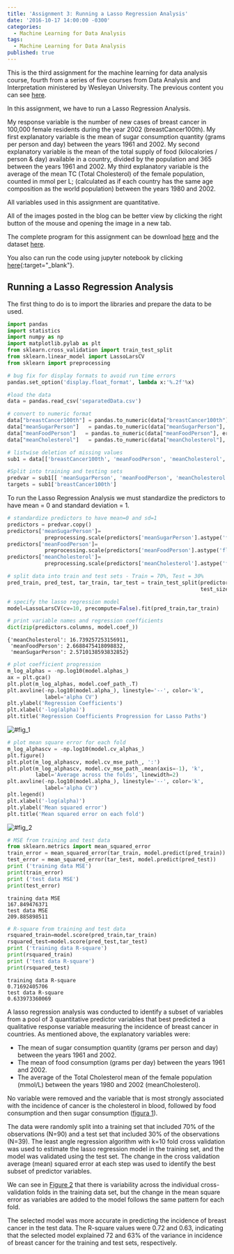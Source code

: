 ```yaml
---
title: 'Assignment 3: Running a Lasso Regression Analysis'
date: '2016-10-17 14:00:00 -0300'
categories:
  - Machine Learning for Data Analysis
tags:
  - Machine Learning for Data Analysis
published: true
---
```


This is the third assignment for the machine learning for data analysis course, fourth from a series of five courses from Data Analysis and Interpretation ministered by Wesleyan University.
The previous content you can see [here](https://yan-duarte.github.io/tags/).

In this assignment, we have to run a Lasso Regression Analysis.

My response variable is the number of new cases of breast cancer in 100,000 female residents during the year 2002 (breastCancer100th).
My first explanatory variable is the mean of sugar consumption quantity (grams per person and day) between the years 1961 and 2002.
My second explanatory variable is the mean of the total supply of food (kilocalories / person & day) available in a country, divided by the population and 365 between the years 1961 and 2002.
My third explanatory variable is the average of the mean TC (Total Cholesterol) of the female population, counted in mmol per L; (calculated as if each country has the same age composition as the world population) between the years 1980 and 2002.

All variables used in this assignment are quantitative.

All of the images posted in the blog can be better view by clicking the right button of the mouse and opening the image in a new tab.

The complete program for this assignment can be download [here](https://yan-duarte.github.io/archives/mlda-assignment3.py) and the dataset [here](https://yan-duarte.github.io/archives/separatedData.csv).

You also can run the code using jupyter notebook by clicking [here](https://github.com/yan-duarte/yan-duarte.github.io/blob/master/archives/mlda-ass3.ipynb){:target="_blank"}.

## **Running a Lasso Regression Analysis**

The first thing to do is to import the libraries and prepare the data to be used.

```python
import pandas
import statistics
import numpy as np
import matplotlib.pylab as plt
from sklearn.cross_validation import train_test_split
from sklearn.linear_model import LassoLarsCV
from sklearn import preprocessing

# bug fix for display formats to avoid run time errors
pandas.set_option('display.float_format', lambda x:'%.2f'%x)

#load the data
data = pandas.read_csv('separatedData.csv')

# convert to numeric format
data["breastCancer100th"] = pandas.to_numeric(data["breastCancer100th"], errors='coerce')
data["meanSugarPerson"]   = pandas.to_numeric(data["meanSugarPerson"], errors='coerce')
data["meanFoodPerson"]   = pandas.to_numeric(data["meanFoodPerson"], errors='coerce')
data["meanCholesterol"]   = pandas.to_numeric(data["meanCholesterol"], errors='coerce')

# listwise deletion of missing values
sub1 = data[['breastCancer100th', 'meanFoodPerson', 'meanCholesterol', 'meanSugarPerson']].dropna()

#Split into training and testing sets
predvar = sub1[[ 'meanSugarPerson', 'meanFoodPerson', 'meanCholesterol']]
targets = sub1['breastCancer100th']
```

To run the Lasso Regression Analysis we must standardize the predictors to have mean = 0 and standard deviation = 1.

```python
# standardize predictors to have mean=0 and sd=1
predictors = predvar.copy()
predictors['meanSugarPerson']=
			preprocessing.scale(predictors['meanSugarPerson'].astype('float64'))
predictors['meanFoodPerson']=
			preprocessing.scale(predictors['meanFoodPerson'].astype('float64'))
predictors['meanCholesterol']=
			preprocessing.scale(predictors['meanCholesterol'].astype('float64'))

# split data into train and test sets - Train = 70%, Test = 30%
pred_train, pred_test, tar_train, tar_test = train_test_split(predictors, targets,
                                                              test_size=.3, random_state=123)
```

```python
# specify the lasso regression model
model=LassoLarsCV(cv=10, precompute=False).fit(pred_train,tar_train)

# print variable names and regression coefficients
dict(zip(predictors.columns, model.coef_))
```

```
{'meanCholesterol': 16.739257253156911,
 'meanFoodPerson': 2.6688475418098832,
 'meanSugarPerson': 2.5710138593832852}
```

```python
# plot coefficient progression
m_log_alphas = -np.log10(model.alphas_)
ax = plt.gca()
plt.plot(m_log_alphas, model.coef_path_.T)
plt.axvline(-np.log10(model.alpha_), linestyle='--', color='k',
            label='alpha CV')
plt.ylabel('Regression Coefficients')
plt.xlabel('-log(alpha)')
plt.title('Regression Coefficients Progression for Lasso Paths')
```

![#fig_1]({{site.baseurl}}/yan-duarte.github.io/images/mlda-assignments/mlda-ass3-fig1.png)


```python
# plot mean square error for each fold
m_log_alphascv = -np.log10(model.cv_alphas_)
plt.figure()
plt.plot(m_log_alphascv, model.cv_mse_path_, ':')
plt.plot(m_log_alphascv, model.cv_mse_path_.mean(axis=-1), 'k',
         label='Average across the folds', linewidth=2)
plt.axvline(-np.log10(model.alpha_), linestyle='--', color='k',
            label='alpha CV')
plt.legend()
plt.xlabel('-log(alpha)')
plt.ylabel('Mean squared error')
plt.title('Mean squared error on each fold')
```

![#fig_2]({{site.baseurl}}/yan-duarte.github.io/images/mlda-assignments/mlda-ass3-fig2.png)


```python
# MSE from training and test data
from sklearn.metrics import mean_squared_error
train_error = mean_squared_error(tar_train, model.predict(pred_train))
test_error = mean_squared_error(tar_test, model.predict(pred_test))
print ('training data MSE')
print(train_error)
print ('test data MSE')
print(test_error)
```

```
training data MSE
167.849476371
test data MSE
209.885898511
```

```python
# R-square from training and test data
rsquared_train=model.score(pred_train,tar_train)
rsquared_test=model.score(pred_test,tar_test)
print ('training data R-square')
print(rsquared_train)
print ('test data R-square')
print(rsquared_test)
```

```
training data R-square
0.71692405706
test data R-square
0.633973360069
```

A lasso regression analysis was conducted to identify a subset of variables from a pool of 3 quantitative predictor variables that best predicted a qualitative response variable measuring the incidence of breast cancer in countries. As mentioned above, the explanatory variables were:

  - The mean of sugar consumption quantity (grams per person and day) between the years 1961 and 2002.
  - The mean of food consumption (grams per day) between the years 1961 and 2002.
  - The average of the Total Cholesterol mean of the female population (mmol/L) between the years 1980 and 2002 (meanCholesterol).

No variable were removed and the variable that is most strongly associated with the incidence of cancer is the cholesterol in blood, followed by food consumption and then sugar consumption ([figura 1](#fig_1)).

The data were randomly split into a training set that included 70% of the observations (N=90) and a test set that included 30% of the observations (N=39). The least angle regression algorithm with k=10 fold cross validation was used to estimate the lasso regression model in the training set, and the model was validated using the test set. The change in the cross validation average (mean) squared error at each step was used to identify the best subset of predictor variables.

We can see in [Figure 2](#fig_2) that there is variability across the individual cross-validation folds in the training data set, but the change in the mean square error as variables are added to the model follows the same pattern for each fold.

The selected model was more accurate in predicting the incidence of breast cancer in the test data. The R-square values were 0.72 and 0.63, indicating that the selected model explained 72 and 63% of the variance in incidence of breast cancer for the training and test sets, respectively.